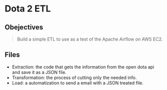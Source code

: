 # Dota 2 ETL

## Obejectives 
> Build a simple ETL to use as a test of the Apache Airflow on AWS EC2.

## Files
- Extraction: the code that gets the information from the open dota api and save it as a JSON file.
- Transformation: the process of cutting only the needed info.
- Load: a automatization to send a email with a JSON treated file.
